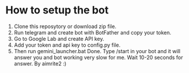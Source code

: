 # How to setup the bot
1. Clone this reposytory or download zip file.
2. Run telegram and create bot with BotFather and copy your token.
3. Go to Google Lab and create API key.
4. Add your token and api key to config.py file.
5. Then run gemini_launcher.bat
Done. Type /start in your bot and it will answer you and bot working very slow for me. Wait 10-20 seconds for answer.
By aimrite2 :)
